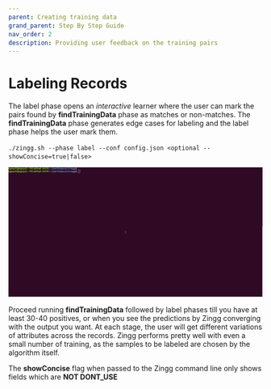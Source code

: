 ```yaml
---
parent: Creating training data
grand_parent: Step By Step Guide
nav_order: 2
description: Providing user feedback on the training pairs
---
```


# Labeling Records

The label phase opens an _interactive_ learner where the user can mark the pairs found by **findTrainingData** phase as matches or non-matches. The **findTrainingData** phase generates edge cases for labeling and the label phase helps the user mark them.

`./zingg.sh --phase label --conf config.json <optional --showConcise=true|false>`

![Shows records and asks user to mark yes, no, can't say on the cli.](../../../assets/label.gif)

Proceed running **findTrainingData** followed by label phases till you have at least 30-40 positives, or when you see the predictions by Zingg converging with the output you want. At each stage, the user will get different variations of attributes across the records. Zingg performs pretty well with even a small number of training, as the samples to be labeled are chosen by the algorithm itself.

The **showConcise** flag when passed to the Zingg command line only shows fields which are **NOT DONT\_USE**
